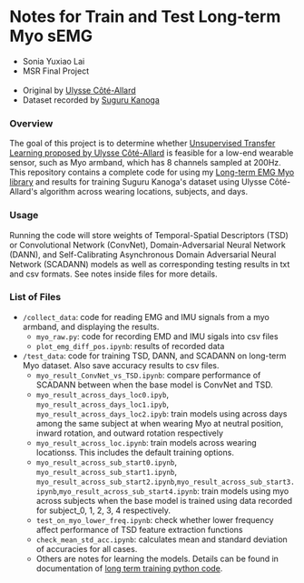 # Notes for Train and Test Long-term Myo sEMG
* Sonia Yuxiao Lai
* MSR Final Project  
&nbsp;
* Original by [Ulysse Côté-Allard](https://github.com/UlysseCoteAllard/LongTermEMG)
* Dataset recorded by [Suguru Kanoga](https://github.com/Suguru55/Wearable_Sensor_Long-term_sEMG_Dataset)


### Overview
The goal of this project is to determine whether [Unsupervised Transfer Learning proposed by Ulysse Côté-Allard](https://ieeexplore.ieee.org/document/9207910) is feasible for a low-end wearable sensor, such as Myo armband, which has 8 channels sampled at 200Hz. This repository contains a complete code for using my [Long-term EMG Myo library](https://github.com/aonai/long_term_EMG_myo) and results for training Suguru Kanoga's dataset using Ulysse Côté-Allard's algorithm across wearing locations, subjects, and days. 

### Usage
Running the code will store weights of Temporal-Spatial Descriptors (TSD) or Convolutional Network (ConvNet), Domain-Adversarial Neural Network (DANN), and Self-Calibrating Asynchronous Domain Adversarial Neural Network (SCADANN) models as well as corresponding testing results in txt and csv formats. See notes inside files for more details. 

### List of Files 
* `/collect_data`: code for reading EMG and IMU signals from a myo armband, and displaying the results.
    * `myo_raw.py`: code for recording EMD and IMU sigals into csv files
    * `plot_emg_diff_pos.ipynb`: results of recorded data
* `/test_data`: code for training TSD, DANN, and SCADANN on long-term Myo dataset. Also save accuracy results to csv files.
    * `myo_result_ConvNet_vs_TSD.ipynb`: compare performance of SCADANN between when the base model is ConvNet and TSD.  
    * `myo_result_across_days_loc0.ipyb`,  `myo_result_across_days_loc1.ipyb`,  `myo_result_across_days_loc2.ipyb`: train models using across days among the same subject at when wearing Myo at neutral position, inward rotation, and outward rotation respectively 
    * `myo_result_across_loc.ipynb`: train models across wearing locationss. This includes the default training options.  
    * `myo_result_across_sub_start0.ipynb`, `myo_result_across_sub_start1.ipynb`, `myo_result_across_sub_start2.ipynb`,`myo_result_across_sub_start3.ipynb`,`myo_result_across_sub_start4.ipynb`: train models using myo across subjects when the base model is trained using data recorded for subject_0, 1, 2, 3, 4 respectively. 
    * `test_on_myo_lower_freq.ipynb`: check whether lower frequency affect performance of TSD feature extraction functions
    * `check_mean_std_acc.ipynb`: calculates mean and standard deviation of accuracies for all cases. 
    * Others are notes for learning the models. Details can be found in documentation of [long term training python code](https://github.com/aonai/long_term_EMG_myo). 
